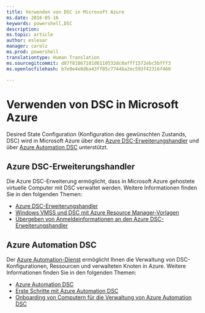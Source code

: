 ```yaml
---
title: Verwenden von DSC in Microsoft Azure
ms.date: 2016-05-16
keywords: powershell,DSC
description: 
ms.topic: article
author: eslesar
manager: carolz
ms.prod: powershell
translationtype: Human Translation
ms.sourcegitcommit: d87f81867181d6110532dc0afff1572ebc5bfff3
ms.openlocfilehash: b7e0e4e8dba43ff85c77446a2ec593f42316f460

---
```


# <a name="using-dsc-on-microsoft-azure"></a>Verwenden von DSC in Microsoft Azure

Desired State Configuration (Konfiguration des gewünschten Zustands, DSC) wird in Microsoft Azure über den [Azure DSC-Erweiterungshandler](https://docs.microsoft.com/azure/virtual-machines/virtual-machines-windows-extensions-dsc-overview) und über [Azure Automation DSC](https://docs.microsoft.com/azure/automation/automation-dsc-overview) unterstützt.

## <a name="azure-desired-state-configuration-extension-handler"></a>Azure DSC-Erweiterungshandler

Die Azure DSC-Erweiterung ermöglicht, dass in Microsoft Azure gehostete virtuelle Computer mit DSC verwaltet werden. Weitere Informationen finden Sie in den folgenden Themen:

- [Azure DSC-Erweiterungshandler](https://docs.microsoft.com/azure/virtual-machines/virtual-machines-windows-extensions-dsc-overview)
- [Windows VMSS und DSC mit Azure Resource Manager-Vorlagen](https://docs.microsoft.com/azure/virtual-machines/virtual-machines-windows-extensions-dsc-template)
- [Übergeben von Anmeldeinformationen an den Azure DSC-Erweiterungshandler](https://docs.microsoft.com/azure/virtual-machines/virtual-machines-windows-extensions-dsc-credentials)

## <a name="azure-automation-dsc"></a>Azure Automation DSC

Der [Azure Automation-Dienst](https://azure.microsoft.com/services/automation/) ermöglicht Ihnen die Verwaltung von DSC-Konfigurationen, Ressourcen und verwalteten Knoten in Azure. Weitere Informationen finden Sie in den folgenden Themen:

- [Azure Automation DSC](https://docs.microsoft.com/azure/automation/automation-dsc-overview)
- [Erste Schritte mit Azure Automation DSC](https://docs.microsoft.com/azure/automation/automation-dsc-getting-started)
- [Onboarding von Computern für die Verwaltung von Azure Automation DSC](https://docs.microsoft.com/azure/automation/automation-dsc-onboarding)




<!--HONumber=Nov16_HO4-->


